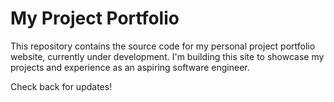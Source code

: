 # My Project Portfolio

This repository contains the source code for my personal project portfolio website, currently under development. I'm building this site to showcase my projects and experience as an aspiring software engineer.

Check back for updates!